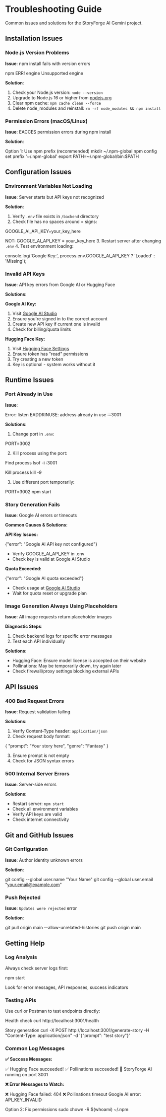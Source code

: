 # Troubleshooting Guide

Common issues and solutions for the StoryForge AI Gemini project.

## Installation Issues

### Node.js Version Problems

**Issue**: npm install fails with version errors

npm ERR! engine Unsupported engine


**Solution**:
1. Check your Node.js version: `node --version`
2. Upgrade to Node.js 16 or higher from [nodejs.org](https://nodejs.org)
3. Clear npm cache: `npm cache clean --force`
4. Delete node_modules and reinstall: `rm -rf node_modules && npm install`

### Permission Errors (macOS/Linux)

**Issue**: EACCES permission errors during npm install

**Solution**:

Option 1: Use npm prefix (recommended)
mkdir ~/.npm-global
npm config set prefix '~/.npm-global'
export PATH=~/.npm-global/bin:$PATH


## Configuration Issues

### Environment Variables Not Loading

**Issue**: Server starts but API keys not recognized

**Solution**:
1. Verify `.env` file exists in `/backend` directory
2. Check file has no spaces around = signs:

GOOGLE_AI_API_KEY=your_key_here

NOT: GOOGLE_AI_API_KEY = your_key_here
3. Restart server after changing `.env`
4. Test environment loading:

console.log('Google Key:', process.env.GOOGLE_AI_API_KEY ? 'Loaded' : 'Missing');


### Invalid API Keys

**Issue**: API key errors from Google AI or Hugging Face

**Solutions**:

**Google AI Key:**
1. Visit [Google AI Studio](https://aistudio.google.com/)
2. Ensure you're signed in to the correct account
3. Create new API key if current one is invalid
4. Check for billing/quota limits

**Hugging Face Key:**
1. Visit [Hugging Face Settings](https://huggingface.co/settings/tokens)
2. Ensure token has "read" permissions
3. Try creating a new token
4. Key is optional - system works without it

## Runtime Issues

### Port Already in Use

**Issue**: 

Error: listen EADDRINUSE: address already in use :::3001


**Solutions**:
1. Change port in `.env`:

PORT=3002

2. Kill process using the port:

Find process
lsof -i :3001

Kill process
kill -9 <PID>

3. Use different port temporarily:

PORT=3002 npm start


### Story Generation Fails

**Issue**: Google AI errors or timeouts

**Common Causes & Solutions**:

**API Key Issues:**

{"error": "Google AI API key not configured"}

- Verify GOOGLE_AI_API_KEY in .env
- Check key is valid at Google AI Studio

**Quota Exceeded:**

{"error": "Google AI quota exceeded"}

- Check usage at [Google AI Studio](https://aistudio.google.com/)
- Wait for quota reset or upgrade plan

### Image Generation Always Using Placeholders

**Issue**: All image requests return placeholder images

**Diagnostic Steps**:
1. Check backend logs for specific error messages
2. Test each API individually

**Solutions**:
- Hugging Face: Ensure model license is accepted on their website
- Pollinations: May be temporarily down, try again later
- Check firewall/proxy settings blocking external APIs

## API Issues

### 400 Bad Request Errors

**Issue**: Request validation failing

**Solutions**:
1. Verify Content-Type header: `application/json`
2. Check request body format:

{
"prompt": "Your story here",
"genre": "Fantasy"
}

3. Ensure prompt is not empty
4. Check for JSON syntax errors

### 500 Internal Server Errors

**Issue**: Server-side errors

**Solutions**:
- Restart server: `npm start`
- Check all environment variables
- Verify API keys are valid
- Check internet connectivity

## Git and GitHub Issues

### Git Configuration

**Issue**: Author identity unknown errors

**Solution**:

git config --global user.name "Your Name"
git config --global user.email "your.email@example.com"


### Push Rejected

**Issue**: `Updates were rejected` error

**Solution**:

git pull origin main --allow-unrelated-histories
git push origin main


## Getting Help

### Log Analysis
Always check server logs first:

npm start

Look for error messages, API responses, success indicators

### Testing APIs
Use curl or Postman to test endpoints directly:

Health check
curl http://localhost:3001/health

Story generation
curl -X POST http://localhost:3001/generate-story
-H "Content-Type: application/json"
-d '{"prompt": "test story"}'


### Common Log Messages

**✅ Success Messages:**

✅ Hugging Face succeeded!
✅ Pollinations succeeded!
🚀 StoryForge AI running on port 3001


**❌ Error Messages to Watch:**

❌ Hugging Face failed: 404
❌ Pollinations timeout
Google AI error: API_KEY_INVALID


Option 2: Fix permissions
sudo chown -R $(whoami) ~/.npm
